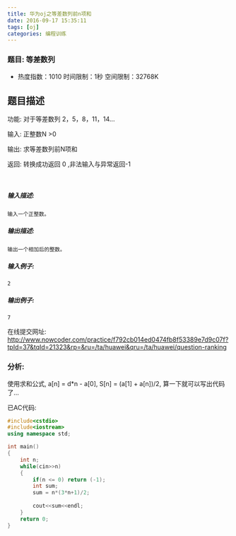 ```yaml
---
title: 华为oj之等差数列前n项和
date: 2016-09-17 15:35:11
tags: [oj]
categories: 编程训练
---
```


### 题目: 等差数列

- 热度指数：1010    时间限制：1秒    空间限制：32768K


## 题目描述

功能: 对于等差数列 2，5，8，11，14...

输入: 正整数N >0

输出: 求等差数列前N项和

返回: 转换成功返回 0 ,非法输入与异常返回-1

 

##### **输入描述:**

```
输入一个正整数。
```

##### **输出描述:**

```
输出一个相加后的整数。
```

##### **输入例子:**

```
2

```

##### **输出例子:**

```
7
```

在线提交网址: http://www.nowcoder.com/practice/f792cb014ed0474fb8f53389e7d9c07f?tpId=37&tqId=21323&rp=&ru=/ta/huawei&qru=/ta/huawei/question-ranking

### 分析:

使用求和公式, a[n] = d*n - a[0], S[n] = (a[1] + a[n])/2, 算一下就可以写出代码了...



已AC代码:

```cpp
#include<cstdio>
#include<iostream>
using namespace std;

int main()
{
    int n;
    while(cin>>n)
    {
        if(n <= 0) return (-1);
        int sum;
        sum = n*(3*n+1)/2;
        
        cout<<sum<<endl;
    }    
    return 0;
}
```
